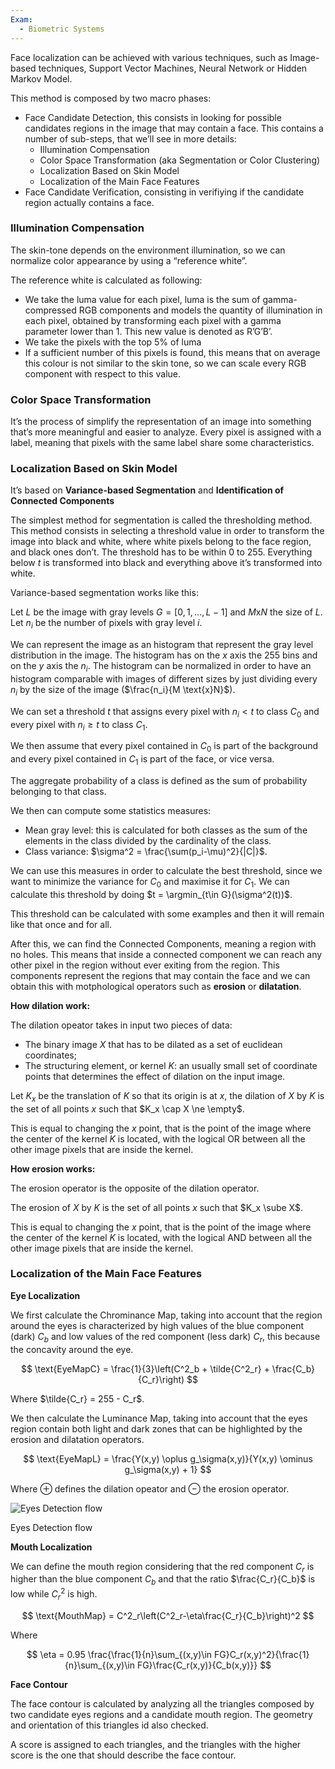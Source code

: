 ```yaml
---
Exam:
  - Biometric Systems
---
```

Face localization can be achieved with various techniques, such as Image-based techniques, Support Vector Machines, Neural Network or Hidden Markov Model.

This method is composed by two macro phases: 

- Face Candidate Detection, this consists in looking for possible candidates regions in the image that may contain a face. This contains a number of sub-steps, that we’ll see in more details:
    - Illumination Compensation
    - Color Space Transformation (aka Segmentation or Color Clustering)
    - Localization Based on Skin Model
    - Localization of the Main Face Features
- Face Candidate Verification, consisting in verifiying if the candidate region actually contains a face.

### **Illumination Compensation**

The skin-tone depends on the environment illumination, so we can normalize color appearance by using a “reference white”.

The reference white is calculated as following:

- We take the luma value for each pixel, luma is the sum of gamma-compressed RGB components and models the quantity of illumination in each pixel, obtained by transforming each pixel with a gamma parameter lower than 1. This new value is denoted as R’G’B’.
- We take the pixels with the top 5% of luma
- If a sufficient number of this pixels is found, this means that on average this colour is not similar to the skin tone, so we can scale every RGB component with respect to this value.

### **Color Space Transformation**

It’s the process of simplify the representation of an image into something that’s more meaningful and easier to analyze. Every pixel is assigned with a label, meaning that pixels with the same label share some characteristics.

### **Localization Based on Skin Model**

It’s based on **Variance-based Segmentation** and **Identification of Connected Components**

The simplest method for segmentation is called the thresholding method. This method consists in selecting a threshold value in order to transform the image into black and white, where white pixels belong to the face region, and black ones don’t. The threshold has to be within 0 to 255. Everything below $t$ is transformed into black and everything above it’s transformed into white.

Variance-based segmentation works like this:

Let $L$ be the image with gray levels $G = [0,1,...,L-1]$ and $M \text{x}N$ the size of $L$. Let $n_i$ be the number of pixels with gray level $i$.

We can represent the image as an histogram that represent the gray level distribution in the image. The histogram has on the $x$ axis the 255 bins and on the $y$ axis the $n_i$. The histogram can be normalized in order to have an histogram comparable with images of different sizes by just dividing every $n_i$ by the size of the image ($\frac{n_i}{M \text{x}N}$). 

We can set a threshold $t$ that assigns every pixel with $n_i < t$ to class $C_0$ and every pixel with $n_i \ge t$ to class $C_1$.

We then assume that every pixel contained in $C_0$ is part of the background and every pixel contained in $C_1$ is part of the face, or vice versa.

The aggregate probability of a class is defined as the sum of probability belonging to that class.

We then can compute some statistics measures:

- Mean gray level: this is calculated for both classes as the sum of the elements in the class divided by the cardinality of the class.
- Class variance: $\sigma^2 = \frac{\sum(p_i-\mu)^2}{|C|}$.

We can use this measures in order to calculate the best threshold, since we want to minimize the variance for $C_0$ and maximise it for $C_1$. We can calculate this threshold by doing $t = \argmin_{t\in G}(\sigma^2(t))$.

This threshold can be calculated with some examples and then it will remain like that once and for all.

After this, we can find the Connected Components, meaning a region with no holes. This means that inside a connected component we can reach any other pixel in the region without ever exiting from the region. This components represent the regions that may contain the face and we can obtain this with motphological operators such as **erosion** or **dilatation**.

**How dilation work:**

The dilation opeator takes in input two pieces of data:

- The binary image $X$  that has to be dilated as a set of euclidean coordinates;
- The structuring element, or kernel $K$: an usually small set of coordinate points that determines the effect of dilation on the input image.

Let $K_x$ be the translation of $K$ so that its origin is at $x$, the dilation of $X$ by $K$ is the set of all points $x$ such that $K_x \cap X \ne \empty$.

This is equal to changing the $x$ point, that is the point of the image where the center of the kernel $K$ is located, with the logical OR between all the other image pixels that are inside the kernel.

**How erosion works:**

The erosion operator is the opposite of the dilation operator.

The erosion of $X$ by $K$ is the set of all points $x$ such that $K_x \sube X$. 

This is equal to changing the $x$ point, that is the point of the image where the center of the kernel $K$ is located, with the logical AND between all the other image pixels that are inside the kernel.

### **Localization of the Main Face Features**

**Eye Localization**

We first calculate the Chrominance Map, taking into account that the region around the eyes is characterized by high values of the blue component (dark) $C_b$ and low values of the red component (less dark) $C_r$, this because the concavity around the eye.

$$
\text{EyeMapC} = \frac{1}{3}\left(C^2_b + \tilde{C^2_r} + \frac{C_b}{C_r}\right)
$$

Where $\tilde{C_r} = 255 - C_r$.

We then calculate the Luminance Map, taking into account that the eyes region contain both light and dark zones that can be highlighted by the erosion and dilatation operators.

$$
\text{EyeMapL} = \frac{Y(x,y) \oplus g_\sigma(x,y)}{Y(x,y) \ominus g_\sigma(x,y) + 1}
$$

Where $\oplus$ defines the dilation opeator and $\ominus$ the erosion operator.

![Eyes Detection flow](Screenshot_2022-11-15_at_12.10.06_PM.jpeg)

Eyes Detection flow

**Mouth Localization**

We can define the mouth region considering that the red component $C_r$ is higher than the blue component $C_b$ and that the ratio $\frac{C_r}{C_b}$ is low while $C_r^2$ is high.

$$
\text{MouthMap} = C^2_r\left(C^2_r-\eta\frac{C_r}{C_b}\right)^2
$$

Where

$$
\eta = 0.95 \frac{\frac{1}{n}\sum_{(x,y)\in FG}C_r(x,y)^2}{\frac{1}{n}\sum_{(x,y)\in FG}\frac{C_r(x,y)}{C_b(x,y)}}
$$

**Face Contour**

The face contour is calculated by analyzing all the triangles composed by two candidate eyes regions and a candidate mouth region. The geometry and orientation of this triangles id also checked.

A score is assigned to each triangles, and the triangles with the higher score is the one that should describe the face contour.

